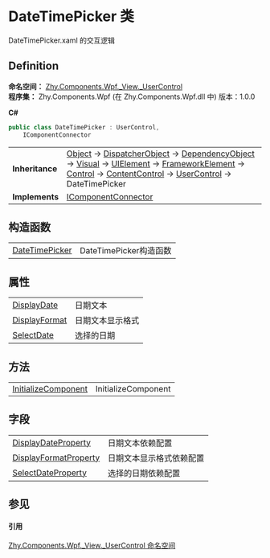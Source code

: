 # DateTimePicker 类


DateTimePicker.xaml 的交互逻辑



## Definition
**命名空间：** <a href="N_Zhy_Components_Wpf__View__UserControl.md">Zhy.Components.Wpf._View._UserControl</a>  
**程序集：** Zhy.Components.Wpf (在 Zhy.Components.Wpf.dll 中) 版本：1.0.0

**C#**
``` C#
public class DateTimePicker : UserControl, 
	IComponentConnector
```

<table><tr><td><strong>Inheritance</strong></td><td><a href="https://learn.microsoft.com/dotnet/api/system.object" target="_blank" rel="noopener noreferrer">Object</a>  →  <a href="https://learn.microsoft.com/dotnet/api/system.windows.threading.dispatcherobject" target="_blank" rel="noopener noreferrer">DispatcherObject</a>  →  <a href="https://learn.microsoft.com/dotnet/api/system.windows.dependencyobject" target="_blank" rel="noopener noreferrer">DependencyObject</a>  →  <a href="https://learn.microsoft.com/dotnet/api/system.windows.media.visual" target="_blank" rel="noopener noreferrer">Visual</a>  →  <a href="https://learn.microsoft.com/dotnet/api/system.windows.uielement" target="_blank" rel="noopener noreferrer">UIElement</a>  →  <a href="https://learn.microsoft.com/dotnet/api/system.windows.frameworkelement" target="_blank" rel="noopener noreferrer">FrameworkElement</a>  →  <a href="https://learn.microsoft.com/dotnet/api/system.windows.controls.control" target="_blank" rel="noopener noreferrer">Control</a>  →  <a href="https://learn.microsoft.com/dotnet/api/system.windows.controls.contentcontrol" target="_blank" rel="noopener noreferrer">ContentControl</a>  →  <a href="https://learn.microsoft.com/dotnet/api/system.windows.controls.usercontrol" target="_blank" rel="noopener noreferrer">UserControl</a>  →  DateTimePicker</td></tr>
<tr><td><strong>Implements</strong></td><td><a href="https://learn.microsoft.com/dotnet/api/system.windows.markup.icomponentconnector" target="_blank" rel="noopener noreferrer">IComponentConnector</a></td></tr>
</table>



## 构造函数
<table>
<tr>
<td><a href="M_Zhy_Components_Wpf__View__UserControl_DateTimePicker__ctor.md">DateTimePicker</a></td>
<td>DateTimePicker构造函数</td></tr>
</table>

## 属性
<table>
<tr>
<td><a href="P_Zhy_Components_Wpf__View__UserControl_DateTimePicker_DisplayDate.md">DisplayDate</a></td>
<td>日期文本</td></tr>
<tr>
<td><a href="P_Zhy_Components_Wpf__View__UserControl_DateTimePicker_DisplayFormat.md">DisplayFormat</a></td>
<td>日期文本显示格式</td></tr>
<tr>
<td><a href="P_Zhy_Components_Wpf__View__UserControl_DateTimePicker_SelectDate.md">SelectDate</a></td>
<td>选择的日期</td></tr>
</table>

## 方法
<table>
<tr>
<td><a href="M_Zhy_Components_Wpf__View__UserControl_DateTimePicker_InitializeComponent.md">InitializeComponent</a></td>
<td>InitializeComponent</td></tr>
</table>

## 字段
<table>
<tr>
<td><a href="F_Zhy_Components_Wpf__View__UserControl_DateTimePicker_DisplayDateProperty.md">DisplayDateProperty</a></td>
<td>日期文本依赖配置</td></tr>
<tr>
<td><a href="F_Zhy_Components_Wpf__View__UserControl_DateTimePicker_DisplayFormatProperty.md">DisplayFormatProperty</a></td>
<td>日期文本显示格式依赖配置</td></tr>
<tr>
<td><a href="F_Zhy_Components_Wpf__View__UserControl_DateTimePicker_SelectDateProperty.md">SelectDateProperty</a></td>
<td>选择的日期依赖配置</td></tr>
</table>

## 参见


#### 引用
<a href="N_Zhy_Components_Wpf__View__UserControl.md">Zhy.Components.Wpf._View._UserControl 命名空间</a>  
